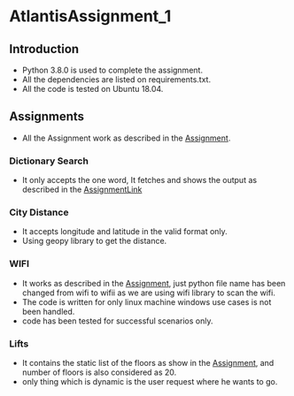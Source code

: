# AtlantisAssignment_1

## Introduction

- Python 3.8.0 is used to complete the assignment.
- All the dependencies are listed on requirements.txt.
- All the code is tested on Ubuntu 18.04.

## Assignments

- All the Assignment work as described in the [Assignment](https://tinyurl.com/AtlantisBackendTest).

### Dictionary Search

- It only accepts the one word, It fetches and shows the output as described in the [AssignmentLink](https://tinyurl.com/AtlantisBackendTest)

### City Distance

- It accepts longitude and latitude in the valid format only.
- Using geopy library to get the distance.

### WIFI

- It works as described in the [Assignment](https://tinyurl.com/AtlantisBackendTest), just python file name has been changed from wifi to wifii as we are using wifi library to scan the wifi.
- The code is written for only linux machine windows use cases is not been handled.
- code has been tested for successful scenarios only.

### Lifts

- It contains the static list of the floors as show in the [Assignment](https://tinyurl.com/AtlantisBackendTest), and number of floors is also considered as 20.
- only thing which is dynamic is the user request where he wants to go.
